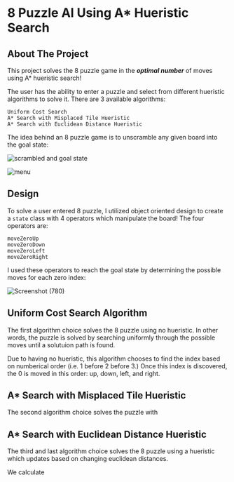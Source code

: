 # 8 Puzzle AI Using A* Hueristic Search
## About The Project


This project solves the 8 puzzle game in the ***optimal number*** of moves using A* hueristic search!


The user has the ability to enter a puzzle and select from different hueristic algorithms to solve it. There are 3 available algorithms: 
```
Uniform Cost Search
A* Search with Misplaced Tile Hueristic
A* Search with Euclidean Distance Hueristic
```


The idea behind an 8 puzzle game is to unscramble any given board into the goal state:


![scrambled and goal state](https://user-images.githubusercontent.com/43623351/198106094-1239b2c5-1471-4a5a-9f1a-0ea3f5ee9f44.png)


![menu](https://user-images.githubusercontent.com/43623351/198106961-f8bf3d51-fc97-40ce-869a-be0654a195bb.png)




## Design


To solve a user entered 8 puzzle, I utilized object oriented design to create a `state` class with 4 operators which manipulate the board! The four operators are:
```
moveZeroUp
moveZeroDown
moveZeroLeft
moveZeroRight
````


I used these operators to reach the goal state by determining the possible moves for each zero index:


![Screenshot (780)](https://user-images.githubusercontent.com/43623351/198116677-a34c2834-4a22-4cde-9988-23be50a5f9a8.png)


## Uniform Cost Search Algorithm
The first algorithm choice solves the 8 puzzle using no hueristic. In other words, the puzzle is solved by searching uniformly through the possible moves until a solutuion path is found. 


Due to having no hueristic, this algorithm chooses to find the index based on numberical order (i.e. 1 before 2 before 3.) Once this index is discovered, the 0 is moved in this order: up, down, left, and right.


## A* Search with Misplaced Tile Hueristic
The second algorithm choice solves the puzzle with


## A* Search with Euclidean Distance Hueristic
The third and last algorithm choice solves the 8 puzzle using a hueristic which updates based on changing euclidean distances.

We calculate







  
